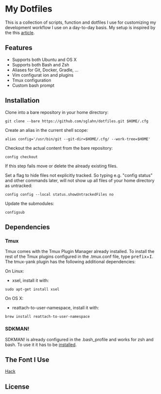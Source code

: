 # My Dotfiles
This is a collection of scripts, function and dotfiles I use for customizing my development workflow I use on a day-to-day basis.
My setup is inspired by the this [article](http://developer.atlassian.com/blog/2016/02/best-way-to-store-dotfiles-git-bare-repo/).

## Features
- Supports both Ubuntu and OS X
- Supports both Bash and Zsh
- Aliases for Git, Docker, Gradle, ...
- Vim configurat	ion and plugins
- Tmux configuration
- Custom bash prompt

## Installation 	
Clone into a bare repository in your home directory:
```
git clone --bare https://github.com/sglahn/dotfiles.git $HOME/.cfg
```
Create an alias in the current shell scope:
```
alias config='/usr/bin/git --git-dir=$HOME/.cfg/ --work-tree=$HOME'
```
Checkout the actual content from the bare repository:
```
config checkout
```
If this step fails move or delete the already existing files.

Set a flag to hide files not explicitly tracked. So typing e.g. "config status" and other commands later, will not show up all files of your home directory as untracked:
```
config config --local status.showUntrackedFiles no
```

Update the submodules:
```
configsub
```

## Dependencies
### Tmux
Tmux comes with the Tmux Plugin Manager already installed. To install the rest of the Tmux plugins configured in the .tmux.conf file, type <kbd>prefix</kbd>+<kbd>I</kbd>. The tmux-yank plugin has the following additional dependencies:

On Linux:
- xsel, install it with:
```
sudo apt-get install xsel
```
On OS X:
- reattach-to-user-namespace, install it with:
```
brew install reattach-to-user-namespace
```

### SDKMAN!
SDKMAN! is already configured in the .bash_profile and works for zsh and bash. To use it it has to be [installed](http://sdkman.io/install.html). 

## The Font I Use
[Hack](http://sourcefoundry.org/hack/)

## License

